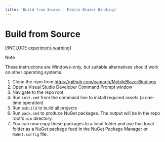 ```yaml
---
title: 'Build from Source - Mobile Blazor Bindings'
---
```


# Build from Source

[!INCLUDE [experiment-warning](../includes/experiment-warning.md)]

> [!NOTE]
> These instructions are Windows-only, but suitable alternatives should work on other operating systems.

1. Clone the repo from <https://github.com/xamarin/MobileBlazorBindings>
1. Open a Visual Studio Developer Command Prompt window
1. Navigate to the repo root
1. Run `init.cmd` from the command line to install required assets (a one-time operation)
1. Run `msbuild` to build all projects
1. Run `pack.cmd` to produce NuGet packages. The output will be in the repo root's `bin` directory.
1. You can now copy these packages to a local folder and use that local folder as a NuGet package feed in the NuGet Package Manager or `NuGet.config` file.
